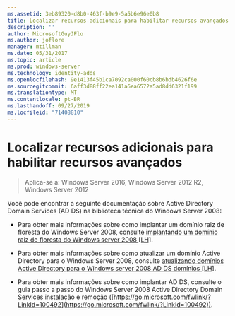 ```yaml
---
ms.assetid: 3eb89320-d8b0-463f-b9e9-5a5b6e96e0b8
title: Localizar recursos adicionais para habilitar recursos avançados
description: ''
author: MicrosoftGuyJFlo
ms.author: joflore
manager: mtillman
ms.date: 05/31/2017
ms.topic: article
ms.prod: windows-server
ms.technology: identity-adds
ms.openlocfilehash: 9e1413f45b1ca7092ca000f60cb8b6bdb4626f6e
ms.sourcegitcommit: 6aff3d88ff22ea141a6ea6572a5ad8dd6321f199
ms.translationtype: MT
ms.contentlocale: pt-BR
ms.lasthandoff: 09/27/2019
ms.locfileid: "71408810"
---
```

# <a name="finding-additional-resources-for-enabling-advanced-features"></a>Localizar recursos adicionais para habilitar recursos avançados

>Aplica-se a: Windows Server 2016, Windows Server 2012 R2, Windows Server 2012

Você pode encontrar a seguinte documentação sobre Active Directory Domain Services (AD DS) na biblioteca técnica do Windows Server 2008:  
  
-   Para obter mais informações sobre como implantar um domínio raiz de floresta do Windows Server 2008, consulte [implantando um domínio raiz de floresta do Windows server 2008 \[LH\]](assetId:///92406e8d-dc1c-4740-a00a-2c4032896dd1).  
  
-   Para obter mais informações sobre como atualizar um domínio Active Directory para o Windows Server 2008, consulte [atualizando domínios Active Directory para o Windows server 2008 AD DS domínios \[LH\]](assetId:///9c91be5f-df14-40b2-b176-2b1852a51e61).  
  
-   Para obter mais informações sobre como implantar AD DS, consulte o guia passo a passo do Windows Server 2008 Active Directory Domain Services instalação e remoção ([https://go.microsoft.com/fwlink/?LinkId=100492](https://go.microsoft.com/fwlink/?LinkId=100492)).  
  


